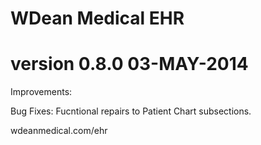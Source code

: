 # WDean Medical EHR
# version 0.8.0  03-MAY-2014

Improvements:

Bug Fixes:
Fucntional repairs to Patient Chart subsections.


wdeanmedical.com/ehr
